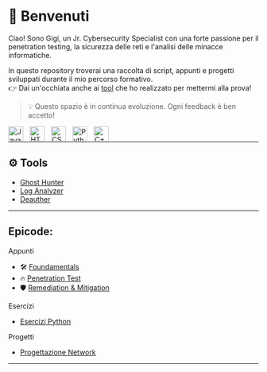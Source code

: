 # 👋 Benvenuti

Ciao! Sono Gigi, un Jr. Cybersecurity Specialist con una forte passione per il penetration testing, la sicurezza delle reti e l'analisi delle minacce informatiche.

In questo repository troverai una raccolta di script, appunti e progetti sviluppati durante il mio percorso formativo.  
👉 Dai un'occhiata anche ai [tool](https://github.com/Gigidotexe/tools) che ho realizzato per mettermi alla prova!

> 💡 Questo spazio è in continua evoluzione. Ogni feedback è ben accetto!

<div>
<img align="left" alt="Java" width="30px" style="padding-right:10px;" src="https://cdn.jsdelivr.net/gh/devicons/devicon/icons/java/java-original.svg"/>
<img align="left" alt="HTML" width="30px" style="padding-right:10px;" src="https://cdn.jsdelivr.net/gh/devicons/devicon/icons/html5/html5-plain.svg"/>
<img align="left" alt="CSS" width="30px" style="padding-right:10px;" src="https://cdn.jsdelivr.net/gh/devicons/devicon/icons/css3/css3-plain.svg"/>
<img align="left" alt="Python" width="30px" style="padding-right:10px;" src="https://cdn.jsdelivr.net/gh/devicons/devicon/icons/python/python-plain.svg"/>
<img align="left" alt="C++" width="30px" style="padding-right:10px;" src="https://cdn.jsdelivr.net/gh/devicons/devicon@latest/icons/cplusplus/cplusplus-plain.svg"/>
</div>
<br>

---

## ⚙️ Tools

- [Ghost Hunter](https://github.com/Gigidotexe/GHost-Hunter)
- [Log Analyzer](https://github.com/Gigidotexe/Gigidotexe/blob/main/Img/WIP.jpg)
- [Deauther](https://github.com/Gigidotexe/Gigidotexe/blob/main/Img/WIP.jpg)

---

## Epicode:
Appunti
- 🛠️ [Foundamentals](https://github.com/Gigidotexe/Foundamentals)
- 🔥 [Penetration Test](https://github.com/Gigidotexe/Gigidotexe/blob/main/Img/WIP.jpg)
- 🛡️ [Remediation & Mitigation](https://github.com/Gigidotexe/Gigidotexe/blob/main/Img/WIP.jpg)

Esercizi
- [Esercizi Python](https://github.com/Gigidotexe/EserciziPythonEpicode)

Progetti
- [Progettazione Network](https://github.com/Gigidotexe/Gigidotexe/blob/main/Img/WIP.jpg)

---
